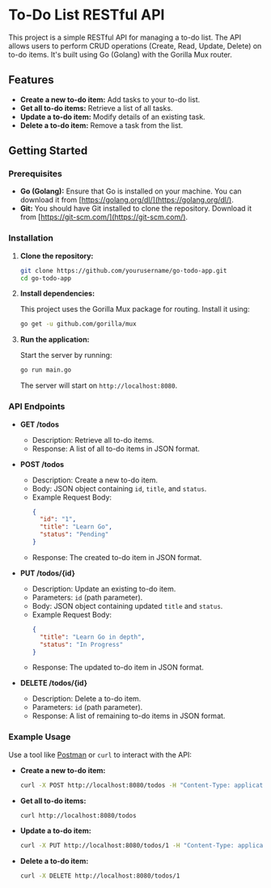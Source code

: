 # To-Do List RESTful API

This project is a simple RESTful API for managing a to-do list. The API allows users to perform CRUD operations (Create, Read, Update, Delete) on to-do items. It's built using Go (Golang) with the Gorilla Mux router.

## Features

- **Create a new to-do item:** Add tasks to your to-do list.
- **Get all to-do items:** Retrieve a list of all tasks.
- **Update a to-do item:** Modify details of an existing task.
- **Delete a to-do item:** Remove a task from the list.

## Getting Started

### Prerequisites

- **Go (Golang):** Ensure that Go is installed on your machine. You can download it from [https://golang.org/dl/](https://golang.org/dl/).
- **Git:** You should have Git installed to clone the repository. Download it from [https://git-scm.com/](https://git-scm.com/).

### Installation

1. **Clone the repository:**

   ```bash
   git clone https://github.com/yourusername/go-todo-app.git
   cd go-todo-app
   ```

2. **Install dependencies:**

   This project uses the Gorilla Mux package for routing. Install it using:

   ```bash
   go get -u github.com/gorilla/mux
   ```

3. **Run the application:**

   Start the server by running:

   ```bash
   go run main.go
   ```

   The server will start on `http://localhost:8080`.

### API Endpoints

- **GET /todos**
  - Description: Retrieve all to-do items.
  - Response: A list of all to-do items in JSON format.

- **POST /todos**
  - Description: Create a new to-do item.
  - Body: JSON object containing `id`, `title`, and `status`.
  - Example Request Body:
    ```json
    {
      "id": "1",
      "title": "Learn Go",
      "status": "Pending"
    }
    ```
  - Response: The created to-do item in JSON format.

- **PUT /todos/{id}**
  - Description: Update an existing to-do item.
  - Parameters: `id` (path parameter).
  - Body: JSON object containing updated `title` and `status`.
  - Example Request Body:
    ```json
    {
      "title": "Learn Go in depth",
      "status": "In Progress"
    }
    ```
  - Response: The updated to-do item in JSON format.

- **DELETE /todos/{id}**
  - Description: Delete a to-do item.
  - Parameters: `id` (path parameter).
  - Response: A list of remaining to-do items in JSON format.

### Example Usage

Use a tool like [Postman](https://www.postman.com/) or `curl` to interact with the API:

- **Create a new to-do item:**

   ```bash
   curl -X POST http://localhost:8080/todos -H "Content-Type: application/json" -d '{"id":"1", "title":"Learn Go", "status":"Pending"}'
   ```

- **Get all to-do items:**

   ```bash
   curl http://localhost:8080/todos
   ```

- **Update a to-do item:**

   ```bash
   curl -X PUT http://localhost:8080/todos/1 -H "Content-Type: application/json" -d '{"title":"Learn Go in depth", "status":"In Progress"}'
   ```

- **Delete a to-do item:**

   ```bash
   curl -X DELETE http://localhost:8080/todos/1
   ```